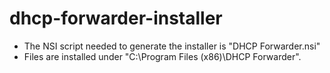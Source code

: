 dhcp-forwarder-installer
===========
 * The NSI script needed to generate the installer is "DHCP Forwarder.nsi"
 * Files are installed under "C:\Program Files (x86)\DHCP Forwarder".

